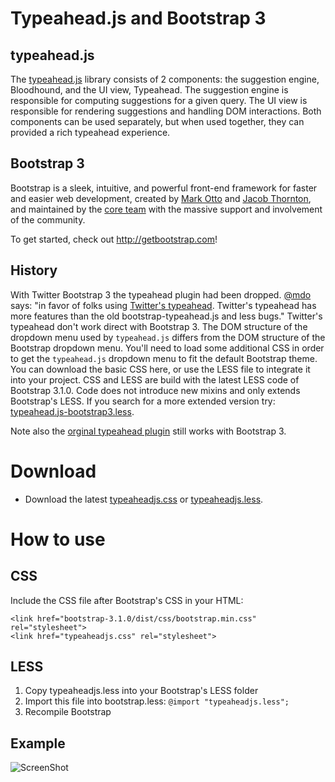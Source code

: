 Typeahead.js and Bootstrap 3
============================

typeahead.js
------------
The [typeahead.js](https://github.com/twitter/typeahead.js) library consists of 2 components: the suggestion engine, Bloodhound, and the UI view, Typeahead. The suggestion engine is responsible for computing suggestions for a given query. The UI view is responsible for rendering suggestions and handling DOM interactions. Both components can be used separately, but when used together, they can provided a rich typeahead experience.

Bootstrap 3
-----------
Bootstrap is a sleek, intuitive, and powerful front-end framework for faster and easier web development, created by [Mark Otto](http://twitter.com/mdo) and [Jacob Thornton](http://twitter.com/fat), and maintained by the [core team](https://github.com/twbs?tab=members) with the massive support and involvement of the community.

To get started, check out <http://getbootstrap.com>!

History
-------
With Twitter Bootstrap 3 the typeahead plugin had been dropped. [@mdo](http://twitter.com/mdo) says: "in favor of folks using [Twitter's typeahead](https://github.com/twitter/typeahead.js). Twitter's typeahead has more features than the old bootstrap-typeahead.js and less bugs." Twitter's typeahead don't work direct with Bootstrap 3. The DOM structure of the dropdown menu used by `typeahead.js` differs from the DOM structure of the Bootstrap dropdown menu. You'll need to load some additional CSS in order to get the `typeahead.js` dropdown menu to fit the default Bootstrap theme. You can download the basic CSS here, or use the LESS file to integrate it into your project. CSS and LESS are build with the latest LESS code of Bootstrap 3.1.0. Code does not introduce new mixins and only extends Bootstrap's LESS. If you search for a more extended version try: [typeahead.js-bootstrap3.less](https://github.com/hyspace/typeahead.js-bootstrap3.less/blob/master/typeahead.less).

Note also the [orginal typeahead plugin](https://github.com/bassjobsen/Bootstrap-3-Typeahead) still works with Bootstrap 3. 

Download
========

 - Download the latest [typeaheadjs.css](https://github.com/bassjobsen/typeahead.js-bootstrap-css/blob/master/typeaheadjs.css) or [typeaheadjs.less](https://github.com/bassjobsen/typeahead.js-bootstrap-css/blob/master/typeaheadjs.less).

How to use
==========

CSS
---
Include the CSS file after Bootstrap's CSS in your HTML:

	<link href="bootstrap-3.1.0/dist/css/bootstrap.min.css" rel="stylesheet">
	<link href="typeaheadjs.css" rel="stylesheet">

LESS
----
 1. Copy typeaheadjs.less into your Bootstrap's LESS folder
 2. Import this file into bootstrap.less: `@import "typeaheadjs.less";`
 3. Recompile Bootstrap 
 
Example
-------
![ScreenShot](https://raw.github.com/bassjobsen/typeahead.js-bootstrap-css/master/screenshot.png)
